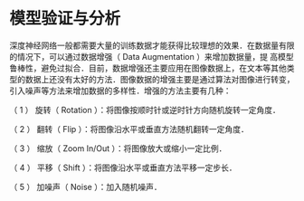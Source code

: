 # 模型验证与分析

深度神经网络一般都需要大量的训练数据才能获得比较理想的效果．在数据量有限的情况下，可以通过数据增强（ Data Augmentation ）来增加数据量，提
高模型鲁棒性，避免过拟合．目前，数据增强还主要应用在图像数据上，在文本等其他类型的数据上还没有太好的方法．图像数据的增强主要是通过算法对图像进行转变，引入噪声等方法来增加数据的多样性．增强的方法主要有几种：

（ 1 ） 旋转（ Rotation ）：将图像按顺时针或逆时针方向随机旋转一定角度．

（ 2 ） 翻转（ Flip ）：将图像沿水平或垂直方法随机翻转一定角度．

（ 3 ） 缩放（ Zoom In/Out ）：将图像放大或缩小一定比例．

（ 4 ） 平移（ Shift ）：将图像沿水平或垂直方法平移一定步长．

（ 5 ） 加噪声（ Noise ）：加入随机噪声．
